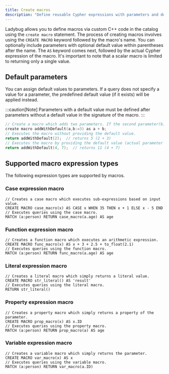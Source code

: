 ```yaml
---
title: Create macros
description: "Define reusable Cypher expressions with parameters and default values using macros"
---
```


Ladybug allows you to define macros via custom C++ code in the catalog using the `create macro` statement.
The process of creating macros involves using the `CREATE MACRO` keyword followed by the macro's name.
You can optionally include parameters with optional default value within parentheses after the name.
The `AS` keyword comes next, followed by the actual Cypher expression of the macro. It's important to
note that a scalar macro is limited to returning only a single value.

## Default parameters

You can assign default values to parameters. If a query does not specify a value for a parameter,
the predefined default value (if it exists) will be applied instead.

:::caution[Note]
Parameters with a default value must be defined after parameters without a default value in the signature of the macro.
:::

```cpp
// Create a macro which adds two parameters. If the second parameter(b) is not provided, the default value (3) will be used instead.
create macro addWithDefault(a,b:=3) as a + b;
// Executes the macro without providing the default value.
return addWithDefault(2);  // returns 5 (2 + 3)
// Executes the macro by providing the default value (actual parameter value will be used).
return addWithDefault(4, 7);  // returns 11 (4 + 7)
```

## Supported macro expression types

The following expression types are supported by macros.

### Case expression macro

```cypher
// Creates a case macro which executes sub-expressions based on input value.
CREATE MACRO case_macro(x) AS CASE x WHEN 35 THEN x + 1 ELSE x - 5 END
// Executes queries using the case macro.
MATCH (a:person) RETURN case_macro(a.age) AS age
```

### Function expression macro

```cypher
// Creates a function macro which executes an arithmetic expression.
CREATE MACRO func_macro(x) AS x + 3 + 2.5 + to_float(2.1)
// Executes queries using the function macro.
MATCH (a:person) RETURN func_macro(a.age) AS age
```

### Literal expression macro

```cypher
// Creates a literal macro which simply returns a literal value.
CREATE MACRO str_literal() AS 'result'
// Executes queries using the literal macro.
RETURN str_literal()
```

### Property expression macro

```cypher
// Creates a property macro which simply returns a property of the parameter.
CREATE MACRO prop_macro(x) AS x.ID
// Executes queries using the property macro.
MATCH (a:person) RETURN prop_macro(a) AS age
```

### Variable expression macro

```cypher
// Creates a variable macro which simply returns the parameter.
CREATE MACRO var_macro(x) AS x
// Executes queries using the variable macro.
MATCH (a:person) RETURN var_macro(a.ID)
```
